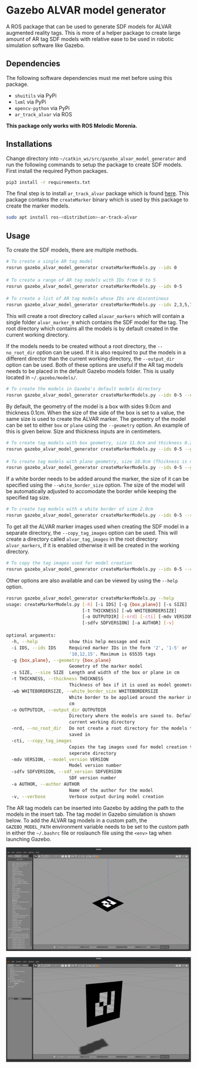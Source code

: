 # **Gazebo ALVAR model generator**
A ROS package that can be used to generate SDF models for ALVAR augmented reality tags. This is more of a helper package to create large amount of AR tag SDF models with relative ease to be used in robotic simulation software like Gazebo.

## Dependencies

The following software dependencies must me met before using this package.

- `shuitils` via PyPi
- `lxml` via PyPi
- `opencv-python` via PyPi
- `ar_track_alvar` via ROS

**This package only works with ROS Melodic Morenia.**

## Installations

Change directory into `~/catkin_ws/src/gazebo_alvar_model_generator` and run the following commands to setup the package to create SDF models. First install the required Python packages.

```bash
pip3 install -r requirements.txt
```

The final step is to install `ar_track_alvar` package which is found [here][ARTrackALVAR]. This package contains the `createMarker` binary which is used by this package to create the marker models.

```bash
sudo apt install ros-<distribution>-ar-track-alvar
```

## Usage

To create the SDF models, there are multiple methods.

```bash
# To create a single AR tag model
rosrun gazebo_alvar_model_generator createMarkerModels.py --ids 0

# To create a range of AR tag models with IDs from 0 to 5
rosrun gazebo_alvar_model_generator createMarkerModels.py --ids 0-5

# To create a list of AR tag models whose IDs are discontinous
rosrun gazebo_alvar_model_generator createMarkerModels.py --ids 2,3,5,7,11,13
```

This will create a root directory called `alavar_markers` which will contain a single folder `alvar_marker_0` which contains the SDF model for the tag. The root directory which contains all the models is by default created in the current working directory.

If the models needs to be created without a root directory, the `--no_root_dir` option can be used. If it is also required to put the models in a different director than the current working directory, the `--output_dir` option can be used. Both of these options are useful if the AR tag models needs to be placed in the default Gazebo models folder. This is usally located in `~/.gazebo/models/`.

```bash
# To create the models in Gazebo's default models directory
rosrun gazebo_alvar_model_generator createMarkerModels.py --ids 0-5 --no_root_dir --output_dir ~/.gazebo/models/
```

By default, the geometry of the model is a box with sides 9.0cm and thickness 0.1cm. When the size of the side of the box is set to a value, the same size is used to create the ALVAR marker. The geometry of the model can be set to either `box` or `plane` using the `--geometry` option. An example of this is given below. Size and thickness inputs are in centimeters.

```bash
# To create tag models with box geometry, size 11.0cm and thickness 0.2cm
rosrun gazebo_alvar_model_generator createMarkerModels.py --ids 0-5 --geometry box --size 11.0 --thickness 0.2

# To create tag models with plane geometry, size 10.0cm (Thickness is not required)
rosrun gazebo_alvar_model_generator createMarkerModels.py --ids 0-5 --geometry plane --size 10.0
```

If a white border needs to be added around the marker, the size of it can be specified using the `--white_border_size` option. The size of the model will
be automatically adjusted to accomodate the border while keeping the specified tag size.

```bash
# To create tag models with a white border of size 2.0cm
rosrun gazebo_alvar_model_generator createMarkerModels.py --ids 0-5 --size 9.0 --thickness 0.01 --white_border_size 2.0
```

To get all the ALVAR marker images used when creating the SDF model in a separate directory, the `--copy_tag_images` option can be used. This will create a directory called `alvar_tag_images` in the root directory `alvar_markers`, if it is enabled otherwise it will be created in the working directory.

```bash
# To copy the tag images used for model creation
rosrun gazebo_alvar_model_generator createMarkerModels.py --ids 0-5 --copy_tag_images
```

Other options are also available and can be viewed by using the `--help` option.

```bash
rosrun gazebo_alvar_model_generator createMarkerModels.py --help
usage: createMarkerModels.py [-h] [-i IDS] [-g {box,plane}] [-s SIZE]
                             [-t THICKNESS] [-wb WHITEBORDERSIZE]
                             [-o OUTPUTDIR] [-nrd] [-cti] [-mdv VERSION]
                             [-sdfv SDFVERSION] [-a AUTHOR] [-v]

optional arguments:
  -h, --help            show this help message and exit
  -i IDS, --ids IDS     Required marker IDs in the form '2', '1-5' or
                        '10,12,15'. Maximum is 65535 tags
  -g {box,plane}, --geometry {box,plane}
                        Geometry of the marker model
  -s SIZE, --size SIZE  Length and width of the box or plane in cm
  -t THICKNESS, --thickness THICKNESS
                        Thickness of box if it is used as model geometry in cm
  -wb WHITEBORDERSIZE, --white_border_size WHITEBORDERSIZE
                        White border to be applied around the marker image in
                        cm
  -o OUTPUTDIR, --output_dir OUTPUTDIR
                        Directory where the models are saved to. Defaults to
                        current working directory
  -nrd, --no_root_dir   Do not create a root directory for the models to be
                        saved in
  -cti, --copy_tag_images
                        Copies the tag images used for model creation to a
                        seperate directory
  -mdv VERSION, --model_version VERSION
                        Model version number
  -sdfv SDFVERSION, --sdf_version SDFVERSION
                        SDF version number
  -a AUTHOR, --author AUTHOR
                        Name of the author for the model
  -v, --verbose         Verbose output during model creation
```

The AR tag models can be inserted into Gazebo by adding the path to the models in the insert tab. The tag model
in Gazebo simulation is shown below. To add the ALVAR tag models in a custom path, the `GAZEBO_MODEL_PATH` environment variable needs to be set to the custom path in either the `~/.bashrc` file or roslaunch file using the `<env>` tag when launching Gazebo.

<p align="center">
<img src=./images/tag_on_floor.png alt="Tag" width="640">
</p>


<p align="center">
<img src=./images/tag_static_floating.png alt="Tag" width="640">
</p>


[ARTrackALVAR]:http://wiki.ros.org/ar_track_alvar